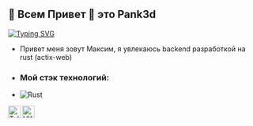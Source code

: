## 👋 Всем Привет 👋 это Pank3d


[![Typing SVG](https://readme-typing-svg.herokuapp.com?font=Fira+Code&pause=1000&center=%D0%BB%D0%BE%D0%B6%D1%8C&vCenter=%D0%BB%D0%BE%D0%B6%D1%8C&repeat=%D0%B2%D0%B5%D1%80%D0%BD%D0%BE&random=%D0%BB%D0%BE%D0%B6%D1%8C&width=435&lines=Rust+Developer)](https://git.io/typing-svg)

- Привет меня зовут Максим, я увлекаюсь backend разработкой на rust (actix-web) 
- ### Мой стэк технологий:
- ![Rust](https://img.shields.io/badge/-Rust-%23DEA584?style=flat&logo=rust&logoColor=000000)



[<img align="left" alt="Telegram" width="25px" src="https://cdn.jsdelivr.net/npm/simple-icons@v3/icons/telegram.svg" />](https://t.me/Pank3d)
[<img align="left" alt="VK" width="25px" src="https://cdn.jsdelivr.net/npm/simple-icons@v3/icons/vk.svg" />](https://vk.com/elitemorphine)
